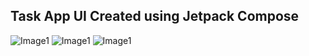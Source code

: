 ## Task App UI Created using Jetpack Compose
![Image1](https://github.com/csj5483/taskjetpack/blob/master/Images/first%20pic.png)
![Image1](https://github.com/csj5483/taskjetpack/blob/master/Images/second.png)
![Image1](https://github.com/csj5483/taskjetpack/blob/master/Images/i7.png)
